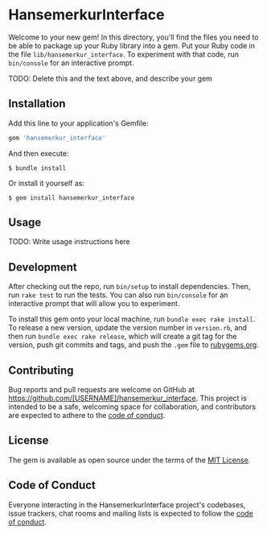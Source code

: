 # HansemerkurInterface

Welcome to your new gem! In this directory, you'll find the files you need to be able to package up your Ruby library into a gem. Put your Ruby code in the file `lib/hansemerkur_interface`. To experiment with that code, run `bin/console` for an interactive prompt.

TODO: Delete this and the text above, and describe your gem

## Installation

Add this line to your application's Gemfile:

```ruby
gem 'hansemerkur_interface'
```

And then execute:

    $ bundle install

Or install it yourself as:

    $ gem install hansemerkur_interface

## Usage

TODO: Write usage instructions here

## Development

After checking out the repo, run `bin/setup` to install dependencies. Then, run `rake test` to run the tests. You can also run `bin/console` for an interactive prompt that will allow you to experiment.

To install this gem onto your local machine, run `bundle exec rake install`. To release a new version, update the version number in `version.rb`, and then run `bundle exec rake release`, which will create a git tag for the version, push git commits and tags, and push the `.gem` file to [rubygems.org](https://rubygems.org).

## Contributing

Bug reports and pull requests are welcome on GitHub at https://github.com/[USERNAME]/hansemerkur_interface. This project is intended to be a safe, welcoming space for collaboration, and contributors are expected to adhere to the [code of conduct](https://github.com/[USERNAME]/hansemerkur_interface/blob/master/CODE_OF_CONDUCT.md).


## License

The gem is available as open source under the terms of the [MIT License](https://opensource.org/licenses/MIT).

## Code of Conduct

Everyone interacting in the HansemerkurInterface project's codebases, issue trackers, chat rooms and mailing lists is expected to follow the [code of conduct](https://github.com/[USERNAME]/hansemerkur_interface/blob/master/CODE_OF_CONDUCT.md).
